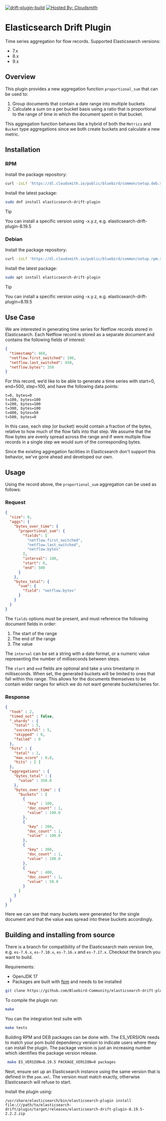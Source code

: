 [![drift-plugin-build](https://github.com/Bluebird-Community/elasticsearch-drift-plugin/actions/workflows/drift-plugin-build.yaml/badge.svg)](https://github.com/Bluebird-Community/elasticsearch-drift-plugin/actions/workflows/drift-plugin-build.yaml) [![Hosted By: Cloudsmith](https://img.shields.io/badge/OSS%20hosting%20by-cloudsmith-blue?logo=cloudsmith&style=flat-square)](https://cloudsmith.io/~bluebird/repos/common/packages/)

# Elasticsearch Drift Plugin

Time series aggregation for flow records.
Supported Elasticsearch versions:
* 7.x
* 8.x
* 9.x
 
## Overview

This plugin provides a new aggregation function `proportional_sum` that can be used to:

1. Group documents that contain a date range into multiple buckets
2. Calculate a sum on a per bucket basis using a ratio that is proportional to the range of time in which the document spent in that bucket.

This aggregation function behaves like a hybrid of both the `Metrics` and `Bucket` type aggregations since we both create buckets and calculate a new metric.

## Installation

### RPM

Install the package repository:
```bash
curl -1sLf 'https://dl.cloudsmith.io/public/bluebird/common/setup.deb.sh' | sudo -E bash
```

Install the latest package:
```bash
sudo dnf install elasticsearch-drift-plugin
```

> [!TIP]
> You can install a specific version using -x.y.z, e.g. elasticsearch-drift-plugin-8.19.5

### Debian

Install the package repository:
```bash
curl -1sLf 'https://dl.cloudsmith.io/public/bluebird/common/setup.rpm.sh' | sudo -E bash
```

Install the latest package:
```bash
sudo apt install elasticsearch-drift-plugin
```

> [!TIP]
> You can install a specific version using -x.y.z, e.g. elasticsearch-drift-plugin=8.19.5
> 
## Use Case

We are interested in generating time series for Netflow records stored in Elasticsearch.
Each Netflow record is stored as a separate document and contains the following fields of interest:

```json
{
  "timestamp": 460,
  "netflow.first_switched": 100,
  "netflow.last_switched": 450,
  "netflow.bytes": 350
}
```

For this record, we’d like to be able to generate a time series with start=0, end=500, step=100, and have the following data points:

```plain
t=0, bytes=0
t=100, bytes=100
t=200, bytes=100
t=300, bytes=100
t=400, bytes=50
t=500, bytes=0
```

In this case, each step (or bucket) would contain a fraction of the bytes, relative to how much of the flow falls into that step.
We assume that the flow bytes are evenly spread across the range and if were multiple flow records in a single step we would sum of the corresponding bytes.

Since the existing aggregation facilities in Elasticsearch don't support this behavior, we've gone ahead and developed our own.

## Usage

Using the record above, the `proportional_sum` aggregation can be used as follows:

### Request

```json
{
  "size": 0,
  "aggs": {
    "bytes_over_time": {
      "proportional_sum": {
        "fields": [
          "netflow.first_switched",
          "netflow.last_switched",
          "netflow.bytes"
        ],
        "interval": 100,
        "start": 0,
        "end": 500
      }
    },
    "bytes_total": {
      "sum": {
        "field": "netflow.bytes"
      }
    }
  }
}
```

The `fields` options must be present, and must reference the following document fields in order:

1. The start of the range
1. The end of the range
3. The value

The `interval` can be set a string with a date format, or a numeric value representing the number of milliseconds between steps.

The `start` and `end` fields are optional and take a unix timestamp in milliseconds.
When set, the generated buckets will be limited to ones that fall within this range.
This allows for the documents themselves to be contain wider ranges for which we do not want generate buckets/series for.

### Response

```json
{
  "took" : 2,
  "timed_out" : false,
  "_shards" : {
    "total" : 5,
    "successful" : 5,
    "skipped" : 0,
    "failed" : 0
  },
  "hits" : {
    "total" : 1,
    "max_score" : 0.0,
    "hits" : [ ]
  },
  "aggregations" : {
    "bytes_total" : {
      "value" : 350.0
    },
    "bytes_over_time" : {
      "buckets" : [
        {
          "key" : 100,
          "doc_count" : 1,
          "value" : 100.0
        },
        {
          "key" : 200,
          "doc_count" : 1,
          "value" : 100.0
        },
        {
          "key" : 300,
          "doc_count" : 1,
          "value" : 100.0
        },
        {
          "key" : 400,
          "doc_count" : 1,
          "value" : 50.0
        }
      ]
    }
  }
}
```

Here we can see that many buckets were generated for the single document and that the value was spread into these buckets accordingly.

## Building and installing from source

There is a branch for compatibility of the Elasticsearch main version line, e.g. `es-7.6.x`, `es-7.10.x`, `es-7.16.x` and `es-7.17.x`.
Checkout the branch you want to build.

Requirements:

* OpenJDK 17
* Packages are built with [fpm](https://fpm.readthedocs.io/en/v1.7.0/intro.html) and needs to be installed

```bash
git clone https://github.com/Bluebird-Community/elasticsearch-drift-plugin.git
```

To compile the plugin run:
```bash
make
```

You can the integration test suite with

```bash
make tests
```

Building RPM and DEB packages can be done with.
The ES_VERSION needs to match your pom build dependency version to indicate users where they can install the plugin.
The package version is just an increasing number which identifies the package version release.

```bash
 make ES_VERSION=8.19.5 PACKAGE_VERSION=0 packages

```
Next, ensure set up an Elasticsearch instance using the same version that is defined in the `pom.xml`.
The version must match exactly, otherwise Elasticsearch will refuse to start.

Install the plugin using:
```
/usr/share/elasticsearch/bin/elasticsearch-plugin install file:///path/to/elasticsearch-drift/plugin/target/releases/elasticsearch-drift-plugin-8.19.5-2.2.2.zip
```
